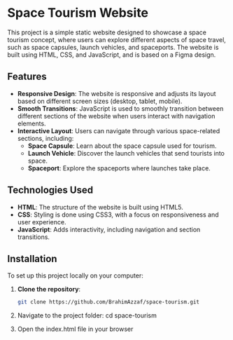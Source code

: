 # Space Tourism Website

This project is a simple static website designed to showcase a space tourism concept, where users can explore different aspects of space travel, such as space capsules, launch vehicles, and spaceports. The website is built using HTML, CSS, and JavaScript, and is based on a Figma design.

## Features

- **Responsive Design**: The website is responsive and adjusts its layout based on different screen sizes (desktop, tablet, mobile).
- **Smooth Transitions**: JavaScript is used to smoothly transition between different sections of the website when users interact with navigation elements.
- **Interactive Layout**: Users can navigate through various space-related sections, including:
  - **Space Capsule**: Learn about the space capsule used for tourism.
  - **Launch Vehicle**: Discover the launch vehicles that send tourists into space.
  - **Spaceport**: Explore the spaceports where launches take place.

## Technologies Used

- **HTML**: The structure of the website is built using HTML5.
- **CSS**: Styling is done using CSS3, with a focus on responsiveness and user experience.
- **JavaScript**: Adds interactivity, including navigation and section transitions.

## Installation

To set up this project locally on your computer:

1. **Clone the repository**:

   ```bash
   git clone https://github.com/BrahimAzzaf/space-tourism.git
2. Navigate to the project folder:
    cd space-tourism
3. Open the index.html file in your browser
